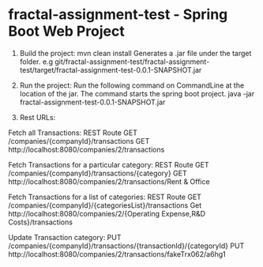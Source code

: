 # fractal-assignment-test - Spring Boot Web Project

1. Build the project:
mvn clean install
Generates a .jar file under the target folder.
e.g git/fractal-assignment-test/fractal-assignment-test/target/fractal-assignment-test-0.0.1-SNAPSHOT.jar

2. Run the project:
Run the following command on CommandLine at the location of the jar. The command starts the spring boot project.
java -jar fractal-assignment-test-0.0.1-SNAPSHOT.jar

3. Rest URLs:

Fetch all Transactions:
REST Route GET /companies/{companyId}/transactions
GET http://localhost:8080/companies/2/transactions

Fetch Transactions for a particular category:
REST Route GET /companies/{companyId}/transactions/{category}
GET http://localhost:8080/companies/2/transactions/Rent & Office 

Fetch Transactions for a list of categories:
REST Route GET /companies/{companyId}/{categoriesList}/transactions
Get http://localhost:8080/companies/2/{Operating Expense,R&D Costs}/transactions

Update Transaction category:
PUT /companies/{companyId}/transactions/{transactionId}/{categoryId}
PUT http://localhost:8080/companies/2/transactions/fakeTrx062/a6hg1

